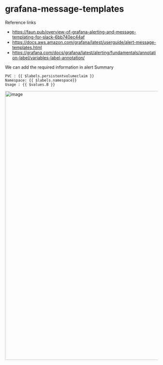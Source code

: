 # grafana-message-templates

Reference links

- https://faun.pub/overview-of-grafana-alerting-and-message-templating-for-slack-6bb740ec44af
- https://docs.aws.amazon.com/grafana/latest/userguide/alert-message-templates.html
- https://grafana.com/docs/grafana/latest/alerting/fundamentals/annotation-label/variables-label-annotation/


We can add the required information in alert Summary

```
PVC : {{ $labels.persistentvolumeclaim }} 
Namespace: {{ $labels.namespace}}
Usage : {{ $values.B }}

```
<img width="884" alt="image" src="https://user-images.githubusercontent.com/81069965/210045365-b0422313-8798-479f-8bca-545d428ea766.png">

